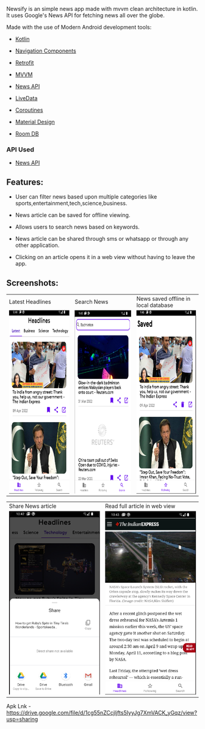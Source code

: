 Newsify is an simple news app made with mvvm clean architecture in kotlin. It uses Google's News API for fetching news all over the globe.


Made with the use of Modern Android development tools:


- [Kotlin](https://developer.android.com/kotlin)


- [Navigation Components](https://developer.android.com/jetpack/androidx/releases/navigation)


- [Retrofit](https://square.github.io/retrofit/)


- [MVVM](https://developer.android.com/jetpack/guide)


- [News API](https://newsapi.org/)


- [LiveData](https://developer.android.com/reference/android/arch/lifecycle/LiveData)


- [Coroutines](https://developer.android.com/kotlin/coroutines)


- [Material Design](https://developer.android.com/reference/android/arch/lifecycle/LiveData) 


- [Room DB](https://developer.android.com/jetpack/androidx/releases/room)

### API Used
* [News API](https://newsapi.org/)

## Features:

- User can filter news based upon multiple categories like sports,entertainment,tech,science,business.

- News article can be saved for offline viewing.

- Allows users to search news based on keywords.

- News article can be shared through sms or whatsapp or through any other application.

- Clicking on an article opens it in a web view without having to leave the app.

## Screenshots:

<table>
  <tr>
     <td>Latest Headlines</td>
     <td>Search News</td>
     <td>News saved offline in local database</td>
  </tr>
  <tr>
    <td><img src="ss/Screenshot from 2022-04-09 09-44-30.png" width=270 height=480></td>
    <td><img src="ss/Screenshot from 2022-04-09 09-44-55.png" width=270 height=480></td>
    <td><img src="ss/Screenshot from 2022-04-09 09-46-12.png" width=270 height=480></td>
  </tr>
 </table>
 
 <table>
  <tr>
     <td>Share News article</td>
     <td>Read full article in web view</td>
  </tr>
  <tr>
    <td><img src="ss/Screenshot from 2022-04-09 10-42-23.png" width=270 height=480></td>
    <td><img src="ss/Screenshot from 2022-04-09 10-43-07.png" width=270 height=480></td>
  </tr>
 </table>


Apk Lnk - https://drive.google.com/file/d/1cg55nZCcjljfts5IyyJg7XmVACK_yGqz/view?usp=sharing
